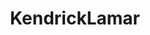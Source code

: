---
title: KendrickLamar
crosslinks:
- youtubefactsbot
- Kanye
- livven
- hiphopheads
- u_imguralbumbot
- FrankOcean
- youtubot
- hhh
- tmsbmeta
- anti_gif_bot
- freshalbumart
- autourbanbot
- MassdropBot
- AskReddit
- deathgrips
- leakthreads
- autotldr
- bestof
- HipHopImages
- Coachella
---